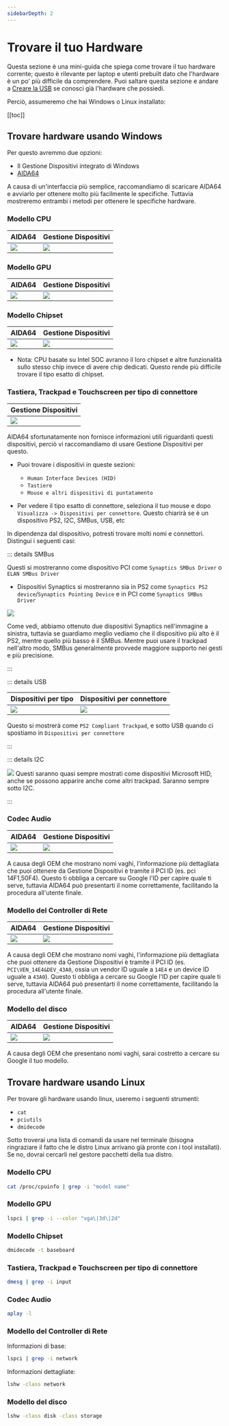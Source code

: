 ```yaml
---
sidebarDepth: 2
---
```


# Trovare il tuo Hardware

Questa sezione è una mini-guida che spiega come trovare il tuo hardware corrente; questo è rilevante per laptop e utenti prebuilt dato che l'hardware è un po' più difficile da comprendere. Puoi saltare questa sezione e andare a [Creare la USB](/installer-guide/) se conosci già l'hardware che possiedi.

Perciò, assumeremo che hai Windows o Linux installato:

[[toc]]

## Trovare hardware usando Windows

Per questo avremmo due opzioni:

* Il Gestione Dispositivi integrato di Windows
* [AIDA64](https://www.aida64.com/downloads)

A causa di un'interfaccia più semplice, raccomandiamo di scaricare AIDA64 e avviarlo per ottenere molto più facilmente le specifiche. Tuttavia mostreremo entrambi i metodi per ottenere le specifiche hardware.

### Modello CPU

| AIDA64 | Gestione Dispositivi|
| :--- | :--- |
| ![](/images/finding-hardware-md/cpu-model-aida64.png) | ![](/images/finding-hardware-md/cpu-model-devicemanager.png) |

### Modello GPU

| AIDA64 | Gestione Dispositivi|
| :--- | :--- |
| ![](/images/finding-hardware-md/GPU-model-aida64.png) | ![](/images/finding-hardware-md/GPU-model-devicemanager.png) |

### Modello Chipset

| AIDA64 | Gestione Dispositivi|
| :--- | :--- |
| ![](/images/finding-hardware-md/chipset-model-aida64.png) | ![](/images/finding-hardware-md/chipset-model-devicemanager.png) |

* Nota: CPU basate su Intel SOC avranno il loro chipset e altre funzionalità sullo stesso chip invece di avere chip dedicati. Questo rende più difficile trovare il tipo esatto di chipset.

### Tastiera, Trackpad e Touchscreen per tipo di connettore

| Gestione Dispositivi |
| :--- |
| ![](/images/finding-hardware-md/trackpad-model-devicemanager.png) |

AIDA64 sfortunatamente non fornisce informazioni utili riguardanti questi dispositivi, perciò vi raccomandiamo di usare Gestione Dispositivi per questo.

* Puoi trovare i dispositivi in queste sezioni:
  * `Human Interface Devices (HID)`
  * `Tastiere`
  * `Mouse e altri dispositivi di puntatamento`

* Per vedere il tipo esatto di connettore, seleziona il tuo mouse e dopo `Visualizza -> Dispositivi per connettore`. Questo chiarirà se è un dispositivo PS2, I2C, SMBus, USB, etc

In dipendenza dal dispositivo, potresti trovare molti nomi e connettori. Distingui i seguenti casi:
  
::: details SMBus
  
Questi si mostreranno come dispositivo PCI come `Synaptics SMBus Driver` o `ELAN SMBus Driver`

* Dispositivi Synaptics si mostreranno sia in PS2 come `Synaptics PS2 device`/`Synaptics Pointing Device` e in PCI come `Synaptics SMBus Driver`

![](/images/finding-hardware-md/Windows-SMBus-Device.png)

Come vedi, abbiamo ottenuto due dispositivi Synaptics nell'immagine a sinistra, tuttavia se guardiamo meglio vediamo che il dispositivo più alto è il PS2, mentre quello più basso è il SMBus. Mentre puoi usare il trackpad nell'altro modo, SMBus generalmente provvede maggiore supporto nei gesti e più precisione.

:::

::: details USB

| Dispositivi per tipo | Dispositivi per connettore |
| :--- | :--- |
| ![](/images/finding-hardware-md/USB-trackpad-normal.png) | ![](/images/finding-hardware-md/USB-trackpad-by-connection.png)

Questo si mostrerà come `PS2 Compliant Trackpad`, e sotto USB quando ci spostiamo in `Dispositivi per connettore`

:::

::: details I2C

![](/images/finding-hardware-md/i2c-trackpad.png)
Questi saranno quasi sempre mostrati come dispositivi Microsoft HID, anche se possono apparire anche come altri trackpad. Saranno sempre sotto I2C.

:::
  
### Codec Audio

| AIDA64 | Gestione Dispositivi|
| :--- | :--- |
| ![](/images/finding-hardware-md/audio-controller-aida64.png) | ![](/images/finding-hardware-md/audio-controller-aida64.png.png) |

A causa degli OEM che mostrano nomi vaghi, l'informazione più dettagliata che puoi ottenere da Gestione Dispositivi è tramite il PCI ID (es. pci 14F1,50F4). Questo ti obbliga a cercare su Google l'ID per capire quale ti serve, tuttavia AIDA64 può presentarti il nome correttamente, facilitando la procedura all'utente finale.

### Modello del Controller di Rete

| AIDA64 | Gestione Dispositivi|
| :--- | :--- |
| ![](/images/finding-hardware-md/nic-model-aida64.png) | ![](/images/finding-hardware-md/nic-model-devicemanager.png) |

A causa degli OEM che mostrano nomi vaghi, l'informazione più dettagliata che puoi ottenere da Gestione Dispositivi è tramite il PCI ID (es. `PCI\VEN_14E4&DEV_43A0`, ossia un vendor ID uguale a `14E4` e un device ID uguale a `43A0`). Questo ti obbliga a cercare su Google l'ID per capire quale ti serve, tuttavia AIDA64 può presentarti il nome correttamente, facilitando la procedura all'utente finale.

### Modello del disco

| AIDA64 | Gestione Dispositivi|
| :--- | :--- |
| ![](/images/finding-hardware-md/disk-model-aida64.png) | ![](/images/finding-hardware-md/disk-model-devicemanager.png) |

A causa degli OEM che presentano nomi vaghi, sarai costretto a cercare su Google il tuo modello.

## Trovare hardware usando Linux

Per trovare gli hardware usando linux, useremo i seguenti strumenti:

* `cat`
* `pciutils`
* `dmidecode`

Sotto troverai una lista di comandi da usare nel terminale (bisogna ringraziare il fatto che le distro Linux arrivano già pronte con i tool installati). Se no, dovrai cercarli nel gestore pacchetti della tua distro.

### Modello CPU

```sh
cat /proc/cpuinfo | grep -i "model name"
```

### Modello GPU

```sh
lspci | grep -i --color "vga\|3d\|2d"
```

### Modello Chipset

```sh
dmidecode -t baseboard
```

### Tastiera, Trackpad e Touchscreen per tipo di connettore

```sh
dmesg | grep -i input
```

### Codec Audio

```sh
aplay -l
```

### Modello del Controller di Rete

Informazioni di base:

```sh
lspci | grep -i network
```

Informazioni dettagliate:

```sh
lshw -class network
```

### Modello del disco

```sh
lshw -class disk -class storage
```
